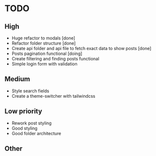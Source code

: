 # TODO

## High

- Huge refactor to modals [done]
- Refactor folder structure [done]
- Create api folder and api file to fetch exact data to show posts [done]
- Posts pagination functional [doing]
- Create filtering and finding posts functional
- Simple login form with validation

## Medium

- Style search fields
- Create a theme-switcher with tailwindcss

## Low priority

- Rework post styling
- Good styling
- Good folder architecture

## Other
